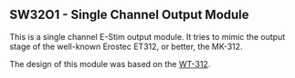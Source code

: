 ## SW32O1 - Single Channel Output Module

This is a single channel E-Stim output module. It tries to mimic the output stage of the well-known Erostec ET312, or better, the MK-312.

The design of this module was based on the [WT-312](https://github.com/WendyTeslaburger/WT-312).